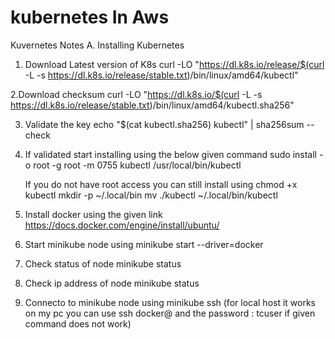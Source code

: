 # kubernetes In Aws
Kuvernetes Notes
A. Installing Kubernetes

1. Download Latest version of K8s
     curl -LO "https://dl.k8s.io/release/$(curl -L -s https://dl.k8s.io/release/stable.txt)/bin/linux/amd64/kubectl"
     
2.Download checksum 
     curl -LO "https://dl.k8s.io/$(curl -L -s https://dl.k8s.io/release/stable.txt)/bin/linux/amd64/kubectl.sha256"
     
3. Validate the key
     echo "$(cat kubectl.sha256)  kubectl" | sha256sum --check
     
4. If validated start installing using the below given command
     sudo install -o root -g root -m 0755 kubectl /usr/local/bin/kubectl
     
    If you do not have root access you can still install using
     chmod +x kubectl
     mkdir -p ~/.local/bin
    mv ./kubectl ~/.local/bin/kubectl
    
     
5. Install docker using the given link
      https://docs.docker.com/engine/install/ubuntu/
     
     
6. Start minikube node using
    minikube start --driver=docker
   
7. Check status of node
    minikube status 
      
8. Check ip address of node
   minikube status
   
9. Connecto to minikube node using
    minikube ssh (for local host it works on my pc you can use ssh docker@<ip> and the password : tcuser if given command does not work)
 
